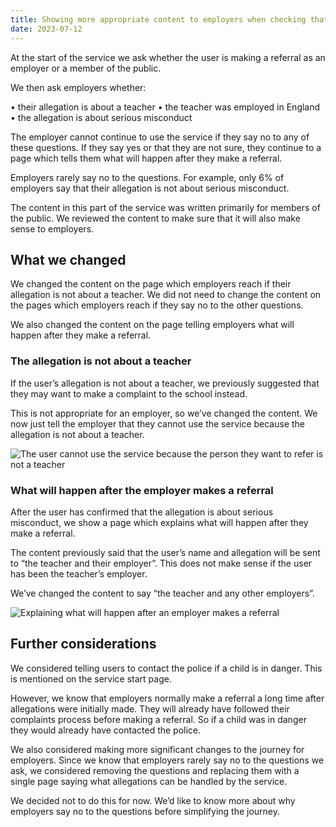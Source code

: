 ```yaml
---
title: Showing more appropriate content to employers when checking that they can use the service
date: 2023-07-12
---
```


At the start of the service we ask whether the user is making a referral as an employer or a member of the public.

We then ask employers whether:

•	their allegation is about a teacher
•	the teacher was employed in England
•	the allegation is about serious misconduct

The employer cannot continue to use the service if they say no to any of these questions. If they say yes or that they are not sure, they continue to a page which tells them what will happen after they make a referral.

Employers rarely say no to the questions. For example, only 6% of employers say that their allegation is not about serious misconduct.

The content in this part of the service was written primarily for members of the public. We reviewed the content to make sure that it will also make sense to employers.

## What we changed

We changed the content on the page which employers reach if their allegation is not about a teacher. We did not need to change the content on the pages which employers reach if they say no to the other questions.

We also changed the content on the page telling employers what will happen after they make a referral.

### The allegation is not about a teacher

If the user’s allegation is not about a teacher, we previously suggested that they may want to make a complaint to the school instead.

This is not appropriate for an employer, so we’ve changed the content. We now just tell the employer that they cannot use the service because the allegation is not about a teacher.

![The user cannot use the service because the person they want to refer is not a teacher](not-teacher.png)

### What will happen after the employer makes a referral

After the user has confirmed that the allegation is about serious misconduct, we show a page which explains what will happen after they make a referral.

The content previously said that the user’s name and allegation will be sent to “the teacher and their employer”. This does not make sense if the user has been the teacher’s employer.

We’ve changed the content to say “the teacher and any other employers”.

![Explaining what will happen after an employer makes a referral](what-happens-after-referral.png)

## Further considerations

We considered telling users to contact the police if a child is in danger. This is mentioned on the service start page.

However, we know that employers normally make a referral a long time after allegations were initially made. They will already have followed their complaints process before making a referral. So if a child was in danger they would already have contacted the police.

We also considered making more significant changes to the journey for employers. Since we know that employers rarely say no to the questions we ask, we considered removing the questions and replacing them with a single page saying what allegations can be handled by the service.

We decided not to do this for now. We’d like to know more about why employers say no to the questions before simplifying the journey.
